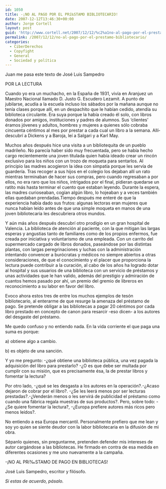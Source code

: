 ```yaml
---
id: 1050
title: -¡NO AL PAGO POR EL PRí‰STAMO BIBLIOTECARIO!
date: 2007-12-12T13:46:30+00:00
author: Jorge Cortell
layout: post
guid: 'http://www.cortell.net/2007/12/12/%c2%a1no-al-pago-por-el-prestamo-bibliotecario/'
permalink: /2007/12/12/no-al-pago-por-el-prestamo-bibliotecario/
categories:
  - CiberDerechos
  - Copyfight
  - General
  - Sociedad y polí­tica
---
```

Juan me pasa este texto de José Luis Sampedro
  
POR LA LECTURA
  
Cuando yo era un muchacho, en la España de 1931, viví­a en Aranjuez un Maestro Nacional llamado D. Justo G. Escudero Lezamit. A punto de jubilarse, acudí­a a la escuela incluso los sábados por la mañana aunque no tení­a clases porque allí­, en un despachito que le habí­an cedido, atendí­a su biblioteca circulante. Era suya porque la habí­a creado él solo, con libros donados por amigos, instituciones y padres de alumnos. Sus &#8216;clientes&#8217; éramos jóvenes y adultos, hombres y mujeres a quienes sólo cobraba cincuenta céntimos al mes por prestar a cada cual un libro a la semana. Allí­ descubrí­ a Dickens y a Baroja, leí­ a Salgari y a Karl May.

Muchos años después hice una visita a un bibliotequita de un pueblo madrileño. No parecí­a haber sido muy frecuentada, pero se habí­a hecho cargo recientemente una joven titulada quien habí­a ideado crear un rincón exclusivo para los niños con un trozo de moqueta para sentarlos. Al principio las madres acogieron la idea con simpatí­a porque les serví­a de guarderí­a. Tras recoger a sus hijos en el colegio los dejaban allí­ un rato mientras terminaban de hacer sus compras, pero cuando regresaban a por ellos, no era raro que los niños, intrigados por el final, pidieran quedarse un ratito más hasta terminar el cuento que estaban leyendo. Durante la espera, las madres curioseaban, cogí­an algún libro, lo hojeaban y a veces también ellas quedaban prendadas.Tiempo después me enteré de que la experiencia habí­a dado sus frutos: algunas lectoras eran mujeres que nunca habí­an leí­do antes de que una simple moqueta en manos de una joven bibliotecaria les descubriera otros mundos.

Y aún más años después descubrí­ otro prodigio en un gran hospital de Valencia. La biblioteca de atención al paciente, con la que mitigan las largas esperas y angustias tanto de familiares como de los propios enfermos, fue creada por iniciativa y voluntarismo de una empleada. Con un carrito del supermercado cargado de libros donados, paseándose por las distintas plantas, con largas peregrinaciones y luchas con la administración intentando convencer a burócratas y médicos no siempre abiertos a otras consideraciones, de que el conocimiento y el placer que proporciona la lectura puede contribuir a la curación, al cabo de los años ha logrado dotar al hospital y sus usuarios de una biblioteca con un servicio de préstamos y unas actividades que le han valido, además del prestigio y admiración de cuantos hemos pasado por ahí­, un premio del gremio de libreros en reconocimiento a su labor en favor del libro.

Evoco ahora estos tres de entre los muchos ejemplos de tesón bibliotecario, al enterarme de que resurge la amenaza del préstamo de pago. Se pretende obligar a las bibliotecas a pagar 20 céntimos por cada libro prestado en concepto de canon para resarcir -eso dicen- a los autores del desgaste del préstamo.

Me quedo confuso y no entiendo nada. En la vida corriente el que paga una suma es porque:
  
a) obtiene algo a cambio.
  
b) es objeto de una sanción.

Y yo me pregunto: -¿qué obtiene una biblioteca pública, una vez pagada la adquisición del libro para prestarlo? -¿O es que debe ser multada por cumplir con su misión, que es precisamente ésa, la de prestar libros y fomentar la lectura?
  
Por otro lado, -¿qué se les desgasta a los autores en la operación?.-¿Acaso dejaron de cobrar por el libro?. -¿Se les leerá menos por ser lecturas prestadas?.-¿Venderán menos o les servirá de publicidad el préstamo como cuando una fábrica regala muestras de sus productos?. Pero, sobre todo: -¿Se quiere fomentar la lectura?, -¿Europa prefiere autores más ricos pero menos leí­dos?.

No entiendo a esa Europa mercantil. Personalmente prefiero que me lean y soy yo quien se siente deudor con la labor bibliotecaria en la difusión de mi obra.

Sépanlo quienes, sin preguntarme, pretenden defender mis intereses de autor cargándose a las bibliotecas. He firmado en contra de esa medida en diferentes ocasiones y me uno nuevamente a la campaña.

-¡NO AL PRí‰STAMO DE PAGO EN BIBLIOTECAS!
  
José Luis Sampedro, escritor y filósofo.
  
_Si estas de acuerdo, pásalo._